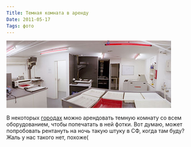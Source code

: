 ```yaml
---
Title: Темная комната в аренду
Date: 2011-05-17
Tags: фото
---
```


![darkroom.jpg](images/darkroom.jpg)

В некоторых [городах](http://www.darkroomsource.net/rentals.shtml) можно арендовать темную комнату со всем оборудованием, чтобы попечатать в ней фотки. Вот думаю, может попробовать рентануть на ночь такую штуку в СФ, когда там буду? Жаль у нас такого нет, похоже(